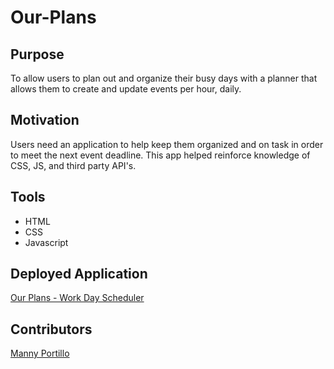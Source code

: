 # Our-Plans

## Purpose

To allow users to plan out and organize their busy days with a planner that allows them to create and update events per hour, daily. 

## Motivation

Users need an application to help keep them organized and on task in order to meet the next event deadline. This app helped reinforce knowledge of CSS, JS, and third party API's.

## Tools

- HTML
- CSS
- Javascript

## Deployed Application
[Our Plans - Work Day Scheduler](https://mannyportillo11.github.io/Our-Plans/)

## Contributors

[Manny Portillo](https://github.com/mannyportillo11)